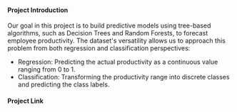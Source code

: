 #### Project Introduction
Our goal in this project is to build predictive models using tree-based algorithms, such as Decision Trees and Random Forests, to forecast employee productivity. The dataset's versatility allows us to approach this problem from both regression and classification perspectives:

- Regression: Predicting the actual productivity as a continuous value ranging from 0 to 1.
- Classification: Transforming the productivity range into discrete classes and predicting the class labels.

#### Project Link
